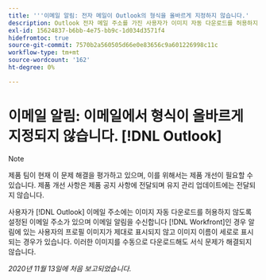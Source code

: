 ```yaml
---
title: '''이메일 알림: 전자 메일이 Outlook의 형식을 올바르게 지정하지 않습니다.'
description: Outlook 전자 메일 주소를 가진 사용자가 이미지 자동 다운로드를 허용하지 않도록 설정된 전자 메일 주소를 가지고 있는 경우 [!DNL Workfront]인 경우 알림에 있는 사용자의 프로필 이미지가 제대로 표시되지 않고 이미지 이름이 세로로 표시되는 경우가 있습니다. 이러한 이미지를 수동으로 다운로드해도 서식 문제가 해결되지 않습니다.
exl-id: 15624837-b6bb-4e75-bb9c-1d034d3571f4
hidefromtoc: true
source-git-commit: 7570b2a560505d66e0e83656c9a601226998c11c
workflow-type: tm+mt
source-wordcount: '162'
ht-degree: 0%

---
```


# 이메일 알림: 이메일에서 형식이 올바르게 지정되지 않습니다. [!DNL Outlook]

>[!NOTE]
>
>제품 팀이 현재 이 문제 해결을 평가하고 있으며, 이를 위해서는 제품 개선이 필요할 수 있습니다. 제품 개선 사항은 제품 공지 사항에 전달되며 유지 관리 업데이트에는 전달되지 않습니다.

사용자가 [!DNL Outlook] 이메일 주소에는 이미지 자동 다운로드를 허용하지 않도록 설정된 이메일 주소가 있으며 이메일 알림을 수신합니다 [!DNL Workfront]인 경우 알림에 있는 사용자의 프로필 이미지가 제대로 표시되지 않고 이미지 이름이 세로로 표시되는 경우가 있습니다. 이러한 이미지를 수동으로 다운로드해도 서식 문제가 해결되지 않습니다.


_2020년 11월 13일에 처음 보고되었습니다._
